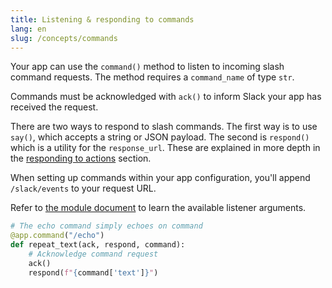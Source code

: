 ```yaml
---
title: Listening & responding to commands
lang: en
slug: /concepts/commands
---
```


Your app can use the `command()` method to listen to incoming slash command requests. The method requires a `command_name` of type `str`.

Commands must be acknowledged with `ack()` to inform Slack your app has received the request.

There are two ways to respond to slash commands. The first way is to use `say()`, which accepts a string or JSON payload. The second is `respond()` which is a utility for the `response_url`. These are explained in more depth in the [responding to actions](/concepts/action-respond) section.

When setting up commands within your app configuration, you'll append `/slack/events` to your request URL.

Refer to [the module document](https://tools.slack.dev/bolt-python/api-docs/slack_bolt/kwargs_injection/args.html) to learn the available listener arguments.
```python
# The echo command simply echoes on command
@app.command("/echo")
def repeat_text(ack, respond, command):
    # Acknowledge command request
    ack()
    respond(f"{command['text']}")
```